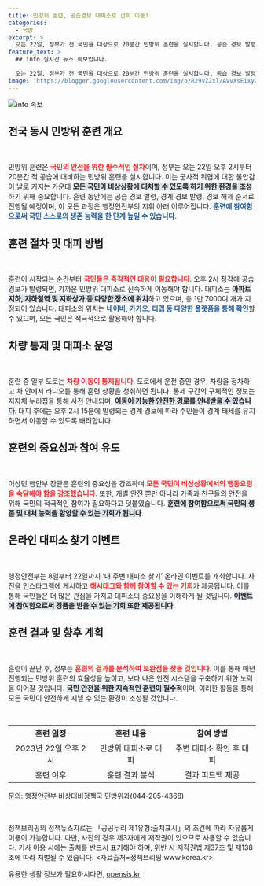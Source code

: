 ```yaml
---
title: 민방위 훈련, 공습경보 대피소로 급히 이동!
categories:
  - 국방
excerpt: >
  오는 22일, 정부가 전 국민을 대상으로 20분간 민방위 훈련을 실시합니다. 공습 경보 발령과 대피소 확인, 차량 통제로 진행되는 이번 훈련에 참여해 안전 수칙을 숙지하세요!
feature_text: >
  ## info 실시간 뉴스 속보입니다.

  오는 22일, 정부가 전 국민을 대상으로 20분간 민방위 훈련을 실시합니다. 공습 경보 발령과 대피소 확인, 차량 통제로 진행되는 이번 훈련에 참여해 안전 수칙을 숙지하세요!
image: 'https://blogger.googleusercontent.com/img/b/R29vZ2xl/AVvXsEixyZcFfHzMRdzZMjFBmAUKJYCLCGyLL1o632UiGVXcaFdKo_bkvkuCioo0uUKlGfBVcT3P84aROyZIXSBEx3Aw5nCQ3pTgDom1WDC4m8eifvWiAmWEEVb4x6G_l8C0QH225ldMjyaFvpxGEBGNO37VmDTDMHGhJPq73UglMfDca1-0aw/s1600/blogspot.png'
---
```


<p><img src="https://blogger.googleusercontent.com/img/b/R29vZ2xl/AVvXsEixyZcFfHzMRdzZMjFBmAUKJYCLCGyLL1o632UiGVXcaFdKo_bkvkuCioo0uUKlGfBVcT3P84aROyZIXSBEx3Aw5nCQ3pTgDom1WDC4m8eifvWiAmWEEVb4x6G_l8C0QH225ldMjyaFvpxGEBGNO37VmDTDMHGhJPq73UglMfDca1-0aw/s1600/blogspot.png" alt="info 속보" /></p>

<h2 data-ke-size="size26">전국 동시 민방위 훈련 개요</h2>

<p data-ke-size="size16">&nbsp;</p>

<p>민방위 훈련은 <b><span style="color: #ee2323;">국민의 안전을 위한 필수적인 절차</span></b>이며, 정부는 오는 22일 오후 2시부터 20분간 적 공습에 대비하는 민방위 훈련을 실시합니다. 이는 군사적 위협에 대한 불안감이 날로 커지는 가운데 <b><span style="background-color: #21538527;">모든 국민이 비상상황에 대처할 수 있도록 하기 위한 환경을 조성</span></b>하기 위해 중요합니다. 훈련 동안에는 공습 경보 발령, 경계 경보 발령, 경보 해제 순서로 진행될 예정이며, 이 모든 과정은 행정안전부의 지휘 아래 이루어집니다. <b><span style="color: #1a5490;">훈련에 참여함으로써 국민 스스로의 생존 능력을 한 단계 높일 수 있습니다</span></b>.</p>

<h2 data-ke-size="size26">훈련 절차 및 대피 방법</h2>

<p data-ke-size="size16">&nbsp;</p>

<p>훈련이 시작되는 순간부터 <b><span style="color: #ee2323;">국민들은 즉각적인 대응이 필요합니다</span></b>. 오후 2시 정각에 공습 경보가 발령되면, 가까운 민방위 대피소로 신속하게 이동해야 합니다. 대피소는 <b><span style="background-color: #21538527;">아파트 지하, 지하철역 및 지하상가 등 다양한 장소에 위치</span></b>하고 있으며, 총 1만 7000여 개가 지정되어 있습니다. 대피소의 위치는 <b><span style="color: #1a5490;">네이버, 카카오, 티맵 등 다양한 플랫폼을 통해 확인</span></b>할 수 있으며, 모든 국민은 적극적으로 활용해야 합니다.</p>

<h2 data-ke-size="size26">차량 통제 및 대피소 운영</h2>

<p data-ke-size="size16">&nbsp;</p>

<p>훈련 중 일부 도로는 <b><span style="color: #ee2323;">차량 이동이 통제됩니다</span></b>. 도로에서 운전 중인 경우, 차량을 정차하고 차 안에서 라디오를 통해 훈련 상황을 청취하면 됩니다. 통제 구간의 구체적인 정보는 지자체 누리집을 통해 사전 안내되며, <b><span style="background-color: #21538527;">이동이 가능한 안전한 경로를 안내받을 수 있습니다</span></b>. 대피 후에는 오후 2시 15분에 발령되는 경계 경보에 따라 주민들이 경계 태세를 유지하면서 이동할 수 있도록 배려합니다.</p>

<h2 data-ke-size="size26">훈련의 중요성과 참여 유도</h2>

<p data-ke-size="size16">&nbsp;</p>

<p>이상민 행안부 장관은 훈련의 중요성을 강조하며 <b><span style="color: #ee2323;">모든 국민이 비상상황에서의 행동요령을 숙달해야 함을 강조했습니다</span></b>. 또한, 개별 안전 뿐만 아니라 가족과 친구들의 안전을 위해 국민의 적극적인 참여가 필요하다고 덧붙였습니다. <b><span style="background-color: #21538527;">훈련에 참여함으로써 국민의 생존 및 대처 능력을 함양할 수 있는 기회가 됩니다</span></b>.</p>

<h2 data-ke-size="size26">온라인 대피소 찾기 이벤트</h2>

<p data-ke-size="size16">&nbsp;</p>

<p>행정안전부는 8일부터 22일까지 ‘내 주변 대피소 찾기’ 온라인 이벤트를 개최합니다. 사진을 인스타그램에 게시하고 <b><span style="color: #ee2323;">해시태그와 함께 참여할 수 있는 기회</span></b>가 제공됩니다. 이를 통해 국민들은 더 많은 관심을 가지고 대피소의 중요성을 이해하게 될 것입니다. <b><span style="background-color: #21538527;">이벤트에 참여함으로써 경품을 받을 수 있는 기회 또한 제공됩니다</span></b>.</p>

<h2 data-ke-size="size26">훈련 결과 및 향후 계획</h2>

<p data-ke-size="size16">&nbsp;</p>

<p>훈련이 끝난 후, 정부는 <b><span style="color: #ee2323;">훈련의 결과를 분석하여 보완점을 찾을 것입니다</span></b>. 이를 통해 매년 진행되는 민방위 훈련의 효율성을 높이고, 보다 나은 안전 시스템을 구축하기 위한 노력을 이어갈 것입니다. <b><span style="background-color: #21538527;">국민 안전을 위한 지속적인 훈련이 필수적</span></b>이며, 이러한 활동을 통해 모든 국민이 안전하게 지낼 수 있는 환경이 조성될 것입니다.</p>

<p data-ke-size="size16">&nbsp;</p>  

<table style="width: 100%; border-collapse: collapse;">  
<tr>  
<td style="text-align: center; height: 17px;"><b>훈련 일정</b></td>  
<td style="text-align: center; height: 17px;"><b>훈련 내용</b></td>  
<td style="text-align: center; height: 17px;"><b>참여 방법</b></td>  
</tr>  
<tr>  
<td style="text-align: center; height: 17px;">2023년 22일 오후 2시</td>  
<td style="text-align: center; height: 17px;">민방위 대피소로 대피</td>  
<td style="text-align: center; height: 17px;">주변 대피소 확인 후 대피</td>  
</tr>  
<tr>  
<td style="text-align: center; height: 17px;">훈련 이후</td>  
<td style="text-align: center; height: 17px;">훈련 결과 분석</td>  
<td style="text-align: center; height: 17px;">결과 피드백 제공</td>  
</tr>  
</table>  

<p data-ke-size="size16"></p>  

<p>문의: 행정안전부 비상대비정책국 민방위과(044-205-4368)  </p>

<p data-ke-size="size16">&nbsp;</p>  

<p>정책브리핑의 정책뉴스자료는 「공공누리 제1유형:출처표시」의 조건에 따라 자유롭게 이용이 가능합니다. 다만, 사진의 경우 제3자에게 저작권이 있으므로 사용할 수 없습니다. 기사 이용 시에는 출처를 반드시 표기해야 하며, 위반 시 저작권법 제37조 및 제138조에 따라 처벌될 수 있습니다.  &lt;자료출처=정책브리핑 www.korea.kr></p>
유용한 생활 정보가 필요하시다면, <a href="https://opensis.kr" rel="dofollow">opensis.kr</a>


